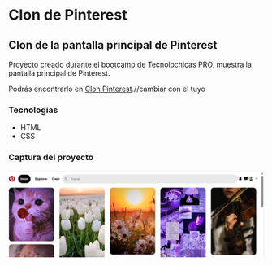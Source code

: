 # Clon de Pinterest
## Clon de la pantalla principal de Pinterest

Proyecto creado durante el bootcamp de Tecnolochicas PRO, muestra la pantalla principal de Pinterest. 

Podrás encontrarlo en [Clon Pinterest](https://github.com/fer44605/Clon-pinterest/upload).//cambiar con el tuyo

### Tecnologías 

* HTML
* CSS

### Captura del proyecto
![Captura del proyecto](imagenes/capturaPinterest.png)